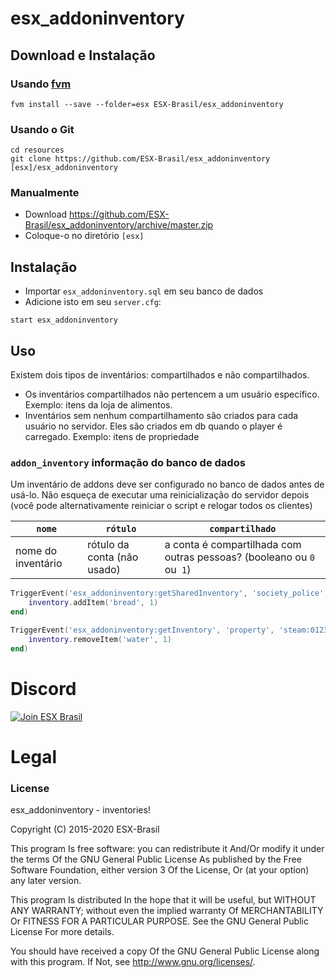 # esx_addoninventory

## Download e Instalação

### Usando [fvm](https://github.com/qlaffont/fvm-installer)
```
fvm install --save --folder=esx ESX-Brasil/esx_addoninventory
```

### Usando o Git
```
cd resources
git clone https://github.com/ESX-Brasil/esx_addoninventory [esx]/esx_addoninventory
```

### Manualmente
- Download https://github.com/ESX-Brasil/esx_addoninventory/archive/master.zip
- Coloque-o no diretório `[esx]`

## Instalação
- Importar `esx_addoninventory.sql` em seu banco de dados
- Adicione isto em seu `server.cfg`:

```
start esx_addoninventory
```

## Uso
Existem dois tipos de inventários: compartilhados e não compartilhados.

- Os inventários compartilhados não pertencem a um usuário específico. Exemplo: itens da loja de alimentos.
- Inventários sem nenhum compartilhamento são criados para cada usuário no servidor. Eles são criados em db quando o player é carregado. Exemplo: itens de propriedade

### `addon_inventory` informação do banco de dados
Um inventário de addons deve ser configurado no banco de dados antes de usá-lo. Não esqueça de executar uma reinicialização do servidor depois (você pode alternativamente reiniciar o script e relogar todos os clientes)

| `nome`   | `rótulo` | `compartilhado` |
| -------- | ------- | -------- |
| nome do inventário | rótulo da conta (não usado) | a conta é compartilhada com outras pessoas? (booleano ou `0` ou` 1`) |

```lua
TriggerEvent('esx_addoninventory:getSharedInventory', 'society_police', function(inventory)
	inventory.addItem('bread', 1)
end)

TriggerEvent('esx_addoninventory:getInventory', 'property', 'steam:0123456789', function(inventory)
	inventory.removeItem('water', 1)
end)

```

# Discord

[![Join ESX Brasil](https://discordapp.com/api/guilds/693468263161659402/embed.png?style=banner2)](https://discord.gg/ZGXTsdN)

# Legal
### License
esx_addoninventory - inventories!

Copyright (C) 2015-2020 ESX-Brasil

This program Is free software: you can redistribute it And/Or modify it under the terms Of the GNU General Public License As published by the Free Software Foundation, either version 3 Of the License, Or (at your option) any later version.

This program Is distributed In the hope that it will be useful, but WITHOUT ANY WARRANTY; without even the implied warranty Of MERCHANTABILITY Or FITNESS FOR A PARTICULAR PURPOSE. See the GNU General Public License For more details.

You should have received a copy Of the GNU General Public License along with this program. If Not, see http://www.gnu.org/licenses/.
